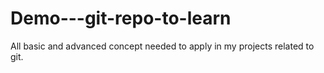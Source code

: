 # Demo---git-repo-to-learn


All basic and advanced concept needed to apply in my projects related to git.
